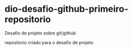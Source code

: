 # dio-desafio-github-primeiro-repositorio
Desafio de projeto sobre git/github

repositorio criado para o desafio de  projeto
